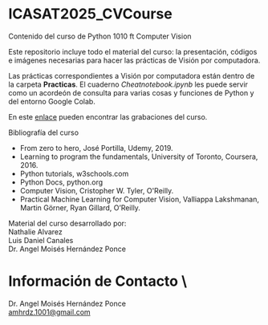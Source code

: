 # ICASAT2025_CVCourse
Contenido del curso de Python 1010 ft Computer Vision

Este repositorio incluye todo el material del curso: la presentación, códigos e imágenes necesarias para hacer las prácticas de Visión por computadora.

Las prácticas correspondientes a Visión por computadora están dentro de la carpeta **Practicas**.
El cuaderno *Cheatnotebook.ipynb* les puede servir como un acordeón de consulta para varias cosas y funciones de Python y del entorno Google Colab.

En este [enlace](https://www.youtube.com/playlist?list=PLw5JT-EnRkWzJNNWMEnZJ6AOAMPvLZd4N) pueden encontrar las grabaciones del curso.

Bibliografía del curso
* From zero to hero, José Portilla, Udemy, 2019.
* Learning to program the fundamentals, University of Toronto, Coursera, 2016.
* Python tutorials, w3schools.com
* Python Docs, python.org
* Computer Vision, Cristopher W. Tyler, O'Reilly.
* Practical Machine Learning for Computer Vision, Valliappa Lakshmanan, Martin Görner, Ryan Gillard, O’Reilly.

Material del curso desarrollado por: \
Nathalie Alvarez \
Luis Daniel Canales \
Dr. Angel Moisés Hernández Ponce

# Información de Contacto \
Dr. Angel Moisés Hernández Ponce \
amhrdz.1001@gmail.com
